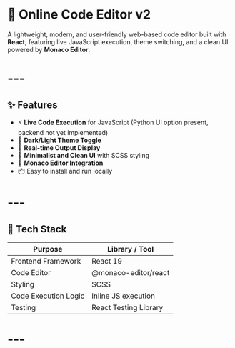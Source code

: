 # 🧠 Online Code Editor v2

A lightweight, modern, and user-friendly web-based code editor built with **React**, featuring live JavaScript execution, theme switching, and a clean UI powered by **Monaco Editor**.

# ---

## ✨ Features

- ⚡ **Live Code Execution** for JavaScript (Python UI option present, backend not yet implemented)
- 🎨 **Dark/Light Theme Toggle**
- 📜 **Real-time Output Display**
- 🧠 **Minimalist and Clean UI** with SCSS styling
- 🧩 **Monaco Editor Integration**
- 📦 Easy to install and run locally

# ---

## 🧩 Tech Stack

| Purpose                | Library / Tool              |
|------------------------|-----------------------------|
| Frontend Framework     | React 19                    |
| Code Editor            | @monaco-editor/react        |
| Styling                | SCSS                        |
| Code Execution Logic   | Inline JS execution         |
| Testing                | React Testing Library       |

# ---


